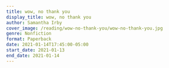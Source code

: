 ```yaml
---
title: wow, no thank you
display_title: wow, no thank you
author: Samantha Irby
cover_image: /reading/wow-no-thank-you/wow-no-thank-you.jpg
genre: Nonfiction
format: Paperback
date: 2021-01-14T17:45:00-05:00
start_date: 2021-01-13
end_date: 2021-01-14
---
```


